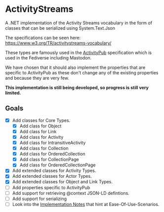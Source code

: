# ActivityStreams
A .NET implementation of the Activity Streams vocabulary in the form of classes that can be serialized using System.Text.Json

The specifications can be seen here: https://www.w3.org/TR/activitystreams-vocabulary/

These types are famously used in the [ActivityPub](https://www.w3.org/TR/activitypub/) specification which is used in the Fediverse including Mastodon.

We have chosen that it should also implement the properties that are specific to ActivityPub as these don't change any of the existing properties and because they are very few.

**This implementation is still being developed, so progress is still very limited.**

## Goals
- [x] Add classes for Core Types.
  - [x] Add class for Object
  - [x] Add class for Link
  - [x] Add class for Activity
  - [x] Add class for IntransitiveActivity
  - [x] Add class for Collection
  - [x] Add class for OrderedCollection
  - [x] Add class for CollectionPage
  - [x] Add class for OrderedCollectionPage
- [x] Add extended classes for Activity Types.
- [x] Add extended classes for Actor Types.
- [x] Add extended classes for Object and Link Types.
- [ ] Add properties specific to ActivityPub
- [ ] Add support for retrieving @context JSON-LD defintions.
- [ ] Add support for serializing
- [ ] Look into the [Implementation Notes](https://www.w3.org/TR/activitystreams-vocabulary/#notes) that hint at Ease-Of-Use-Scenarios.
